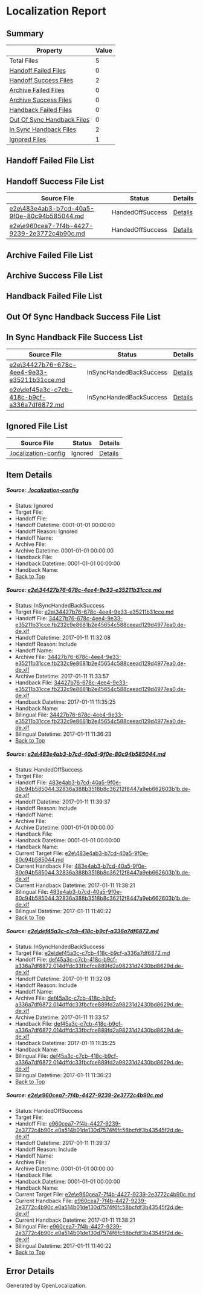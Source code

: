# <a name='report-top'></a> Localization Report

## Summary
 Property | Value 
 -------- | ----- 
 Total Files | 5
[ Handoff Failed Files ](#handoff-failed-list)| 0
[ Handoff Success Files ](#handoff-success-list)| 2
[ Archive Failed Files ](#archive-failed-list)| 0
[ Archive Success Files ](#archive-success-list)| 0
[ Handback Failed Files ](#handback-failed-list)| 0
[ Out Of Sync Handback Files ](#outofsync-handback-success-list)| 0
[ In Sync Handback Files ](#insync-handback-success-list)| 2
[ Ignored Files ](#ignored-list)| 1

## <a name='handoff-failed-list'></a> Handoff Failed File List

## <a name='handoff-success-list'></a> Handoff Success File List
 Source File | Status | Details 
 ----------- | ------ | ------- 
 [e2e\483e4ab3-b7cd-40a5-9f0e-80c94b585044.md](https://github.com/OpenLocalizationTestOrg/ol-test0/blob/f37237717d1213849499ce207dc473945beb536c/e2e/483e4ab3-b7cd-40a5-9f0e-80c94b585044.md) | HandedOffSuccess | [Details](#490d73b78eda851729510af831c76e90f22b27862)
 [e2e\e960cea7-7f4b-4427-9239-2e3772c4b90c.md](https://github.com/OpenLocalizationTestOrg/ol-test0/blob/f37237717d1213849499ce207dc473945beb536c/e2e/e960cea7-7f4b-4427-9239-2e3772c4b90c.md) | HandedOffSuccess | [Details](#6c9250af31ebe0619f712a8849fe2e3da9196a834)

## <a name='archive-failed-list'></a> Archive Failed File List

## <a name='archive-success-list'></a> Archive Success File List

## <a name='handback-failed-list'></a> Handback Failed File List

## <a name='outofsync-handback-success-list'></a> Out Of Sync Handback Success File List

## <a name='insync-handback-success-list'></a> In Sync Handback File Success List
 Source File | Status | Details 
 ----------- | ------ | ------- 
 [e2e\34427b76-678c-4ee4-9e33-e35211b31cce.md](https://github.com/OpenLocalizationTestOrg/ol-test0/blob/65642572db0ac901df23bc73ee8729b9a0a17381/e2e/34427b76-678c-4ee4-9e33-e35211b31cce.md) | InSyncHandedBackSuccess | [Details](#c3727ebcd6d472adee1621df6f4cd8836006d8071)
 [e2e\def45a3c-c7cb-418c-b9cf-a336a7df6872.md](https://github.com/OpenLocalizationTestOrg/ol-test0/blob/65642572db0ac901df23bc73ee8729b9a0a17381/e2e/def45a3c-c7cb-418c-b9cf-a336a7df6872.md) | InSyncHandedBackSuccess | [Details](#7be9f51bcc849b98753fcb7e2d3eb553fb5783b63)

## <a name='ignored-list'></a> Ignored File List
 Source File | Status | Details 
 ----------- | ------ | ------- 
 [.localization-config](https://github.com/OpenLocalizationTestOrg/ol-test0/blob/f37237717d1213849499ce207dc473945beb536c/.localization-config) | Ignored | [Details](#cb0632cf59c1387fc1742bfb9fa3c47f87e2e5c90)

## Item Details
##### <a name='cb0632cf59c1387fc1742bfb9fa3c47f87e2e5c90'></a> Source: [.localization-config](https://github.com/OpenLocalizationTestOrg/ol-test0/blob/f37237717d1213849499ce207dc473945beb536c/.localization-config)
* Status: Ignored
* Target File: 
* Handoff File: 
* Handoff Datetime: 0001-01-01 00:00:00
* Handoff Reason: Ignored
* Handoff Name: 
* Archive File: 
* Archive Datetime: 0001-01-01 00:00:00
* Handback File: 
* Handback Datetime: 0001-01-01 00:00:00
* Handback Name: 
* [Back to Top](#report-top)

##### <a name='c3727ebcd6d472adee1621df6f4cd8836006d8071'></a> Source: [e2e\34427b76-678c-4ee4-9e33-e35211b31cce.md](https://github.com/OpenLocalizationTestOrg/ol-test0/blob/65642572db0ac901df23bc73ee8729b9a0a17381/e2e/34427b76-678c-4ee4-9e33-e35211b31cce.md)
* Status: InSyncHandedBackSuccess
* Target File: [e2e\34427b76-678c-4ee4-9e33-e35211b31cce.md](https://github.com/OpenLocalizationTestOrg/ol-test0-dede/blob/25297737dd0acb9f671e132c862985552d7b7730/e2e/34427b76-678c-4ee4-9e33-e35211b31cce.md)
* Handoff File: [34427b76-678c-4ee4-9e33-e35211b31cce.fb232c9e8681b2e45654c588ceead129d4977ea0.de-de.xlf](https://github.com/OpenLocalizationTestOrg/ol-test0-handoff/blob/3b66196779812a22823504b9f2727c5b22d66586/ol-handoff/OpenLocalizationTestOrg/ol-test0-dede/shujia/ht/34427b76-678c-4ee4-9e33-e35211b31cce.fb232c9e8681b2e45654c588ceead129d4977ea0.de-de.xlf)
* Handoff Datetime: 2017-01-11 11:32:08
* Handoff Reason: Include
* Handoff Name: 
* Archive File: [34427b76-678c-4ee4-9e33-e35211b31cce.fb232c9e8681b2e45654c588ceead129d4977ea0.de-de.xlf](https://github.com/OpenLocalizationTestOrg/ol-test0-handoff/blob/b19513efb0f72c39668238dacd009c68eb20ab03/ol-archive/OpenLocalizationTestOrg/ol-test0-dede/shujia/ht/34427b76-678c-4ee4-9e33-e35211b31cce.fb232c9e8681b2e45654c588ceead129d4977ea0.de-de.xlf)
* Archive Datetime: 2017-01-11 11:33:57
* Handback File: [34427b76-678c-4ee4-9e33-e35211b31cce.fb232c9e8681b2e45654c588ceead129d4977ea0.de-de.xlf](https://github.com/OpenLocalizationTestOrg/ol-test0-handback/blob/c87ab9171d4b75a1cf2d2b4b167fb2c605bf94d3/ol-handback/OpenLocalizationTestOrg/ol-test0-dede/shujia/ht/34427b76-678c-4ee4-9e33-e35211b31cce.fb232c9e8681b2e45654c588ceead129d4977ea0.de-de.xlf)
* Handback Datetime: 2017-01-11 11:35:25
* Handback Name: 
* Bilingual File: [34427b76-678c-4ee4-9e33-e35211b31cce.fb232c9e8681b2e45654c588ceead129d4977ea0.de-de.xlf](https://github.com/OpenLocalizationTestOrg/ol-test0-handback/blob/c87ab9171d4b75a1cf2d2b4b167fb2c605bf94d3/ol-handback/OpenLocalizationTestOrg/ol-test0-dede/shujia/ht/34427b76-678c-4ee4-9e33-e35211b31cce.fb232c9e8681b2e45654c588ceead129d4977ea0.de-de.xlf)
* Bilingual Datetime: 2017-01-11 11:36:23
* [Back to Top](#report-top)

##### <a name='490d73b78eda851729510af831c76e90f22b27862'></a> Source: [e2e\483e4ab3-b7cd-40a5-9f0e-80c94b585044.md](https://github.com/OpenLocalizationTestOrg/ol-test0/blob/f37237717d1213849499ce207dc473945beb536c/e2e/483e4ab3-b7cd-40a5-9f0e-80c94b585044.md)
* Status: HandedOffSuccess
* Target File: 
* Handoff File: [483e4ab3-b7cd-40a5-9f0e-80c94b585044.32836a388b3518b8c36212f8447a9eb662603b1b.de-de.xlf](https://github.com/OpenLocalizationTestOrg/ol-test0-handoff/blob/8519ae75db2dfc0cacee5e91bf86d6e588d6318e/ol-handoff/OpenLocalizationTestOrg/ol-test0-dede/shujia/ht/483e4ab3-b7cd-40a5-9f0e-80c94b585044.32836a388b3518b8c36212f8447a9eb662603b1b.de-de.xlf)
* Handoff Datetime: 2017-01-11 11:39:37
* Handoff Reason: Include
* Handoff Name: 
* Archive File: 
* Archive Datetime: 0001-01-01 00:00:00
* Handback File: 
* Handback Datetime: 0001-01-01 00:00:00
* Handback Name: 
* Current Target File: [e2e\483e4ab3-b7cd-40a5-9f0e-80c94b585044.md](https://github.com/OpenLocalizationTestOrg/ol-test0-dede/blob/43a6b8dbe6df291a4d8ec55056f93fe0eaec455b/e2e/483e4ab3-b7cd-40a5-9f0e-80c94b585044.md)
* Current Handback File: [483e4ab3-b7cd-40a5-9f0e-80c94b585044.32836a388b3518b8c36212f8447a9eb662603b1b.de-de.xlf](https://github.com/OpenLocalizationTestOrg/ol-test0-handback/blob/733a38c0ecf5a64dfd1a78ad74b7a5eda7cdcc54/ol-handback/OpenLocalizationTestOrg/ol-test0-dede/shujia/ht/483e4ab3-b7cd-40a5-9f0e-80c94b585044.32836a388b3518b8c36212f8447a9eb662603b1b.de-de.xlf)
* Current Handback Datetime: 2017-01-11 11:38:21
* Bilingual File: [483e4ab3-b7cd-40a5-9f0e-80c94b585044.32836a388b3518b8c36212f8447a9eb662603b1b.de-de.xlf](https://github.com/OpenLocalizationTestOrg/ol-test0-handback/blob/733a38c0ecf5a64dfd1a78ad74b7a5eda7cdcc54/ol-handback/OpenLocalizationTestOrg/ol-test0-dede/shujia/ht/483e4ab3-b7cd-40a5-9f0e-80c94b585044.32836a388b3518b8c36212f8447a9eb662603b1b.de-de.xlf)
* Bilingual Datetime: 2017-01-11 11:40:22
* [Back to Top](#report-top)

##### <a name='7be9f51bcc849b98753fcb7e2d3eb553fb5783b63'></a> Source: [e2e\def45a3c-c7cb-418c-b9cf-a336a7df6872.md](https://github.com/OpenLocalizationTestOrg/ol-test0/blob/65642572db0ac901df23bc73ee8729b9a0a17381/e2e/def45a3c-c7cb-418c-b9cf-a336a7df6872.md)
* Status: InSyncHandedBackSuccess
* Target File: [e2e\def45a3c-c7cb-418c-b9cf-a336a7df6872.md](https://github.com/OpenLocalizationTestOrg/ol-test0-dede/blob/25297737dd0acb9f671e132c862985552d7b7730/e2e/def45a3c-c7cb-418c-b9cf-a336a7df6872.md)
* Handoff File: [def45a3c-c7cb-418c-b9cf-a336a7df6872.014dffdc33fbcfce889fd2a98231d2430bd8629d.de-de.xlf](https://github.com/OpenLocalizationTestOrg/ol-test0-handoff/blob/3b66196779812a22823504b9f2727c5b22d66586/ol-handoff/OpenLocalizationTestOrg/ol-test0-dede/shujia/ht/def45a3c-c7cb-418c-b9cf-a336a7df6872.014dffdc33fbcfce889fd2a98231d2430bd8629d.de-de.xlf)
* Handoff Datetime: 2017-01-11 11:32:08
* Handoff Reason: Include
* Handoff Name: 
* Archive File: [def45a3c-c7cb-418c-b9cf-a336a7df6872.014dffdc33fbcfce889fd2a98231d2430bd8629d.de-de.xlf](https://github.com/OpenLocalizationTestOrg/ol-test0-handoff/blob/b19513efb0f72c39668238dacd009c68eb20ab03/ol-archive/OpenLocalizationTestOrg/ol-test0-dede/shujia/ht/def45a3c-c7cb-418c-b9cf-a336a7df6872.014dffdc33fbcfce889fd2a98231d2430bd8629d.de-de.xlf)
* Archive Datetime: 2017-01-11 11:33:57
* Handback File: [def45a3c-c7cb-418c-b9cf-a336a7df6872.014dffdc33fbcfce889fd2a98231d2430bd8629d.de-de.xlf](https://github.com/OpenLocalizationTestOrg/ol-test0-handback/blob/c87ab9171d4b75a1cf2d2b4b167fb2c605bf94d3/ol-handback/OpenLocalizationTestOrg/ol-test0-dede/shujia/ht/def45a3c-c7cb-418c-b9cf-a336a7df6872.014dffdc33fbcfce889fd2a98231d2430bd8629d.de-de.xlf)
* Handback Datetime: 2017-01-11 11:35:25
* Handback Name: 
* Bilingual File: [def45a3c-c7cb-418c-b9cf-a336a7df6872.014dffdc33fbcfce889fd2a98231d2430bd8629d.de-de.xlf](https://github.com/OpenLocalizationTestOrg/ol-test0-handback/blob/c87ab9171d4b75a1cf2d2b4b167fb2c605bf94d3/ol-handback/OpenLocalizationTestOrg/ol-test0-dede/shujia/ht/def45a3c-c7cb-418c-b9cf-a336a7df6872.014dffdc33fbcfce889fd2a98231d2430bd8629d.de-de.xlf)
* Bilingual Datetime: 2017-01-11 11:36:23
* [Back to Top](#report-top)

##### <a name='6c9250af31ebe0619f712a8849fe2e3da9196a834'></a> Source: [e2e\e960cea7-7f4b-4427-9239-2e3772c4b90c.md](https://github.com/OpenLocalizationTestOrg/ol-test0/blob/f37237717d1213849499ce207dc473945beb536c/e2e/e960cea7-7f4b-4427-9239-2e3772c4b90c.md)
* Status: HandedOffSuccess
* Target File: 
* Handoff File: [e960cea7-7f4b-4427-9239-2e3772c4b90c.e0a514b01de130d7574f6fc58bcfdf3b43545f2d.de-de.xlf](https://github.com/OpenLocalizationTestOrg/ol-test0-handoff/blob/8519ae75db2dfc0cacee5e91bf86d6e588d6318e/ol-handoff/OpenLocalizationTestOrg/ol-test0-dede/shujia/ht/e960cea7-7f4b-4427-9239-2e3772c4b90c.e0a514b01de130d7574f6fc58bcfdf3b43545f2d.de-de.xlf)
* Handoff Datetime: 2017-01-11 11:39:37
* Handoff Reason: Include
* Handoff Name: 
* Archive File: 
* Archive Datetime: 0001-01-01 00:00:00
* Handback File: 
* Handback Datetime: 0001-01-01 00:00:00
* Handback Name: 
* Current Target File: [e2e\e960cea7-7f4b-4427-9239-2e3772c4b90c.md](https://github.com/OpenLocalizationTestOrg/ol-test0-dede/blob/43a6b8dbe6df291a4d8ec55056f93fe0eaec455b/e2e/e960cea7-7f4b-4427-9239-2e3772c4b90c.md)
* Current Handback File: [e960cea7-7f4b-4427-9239-2e3772c4b90c.e0a514b01de130d7574f6fc58bcfdf3b43545f2d.de-de.xlf](https://github.com/OpenLocalizationTestOrg/ol-test0-handback/blob/733a38c0ecf5a64dfd1a78ad74b7a5eda7cdcc54/ol-handback/OpenLocalizationTestOrg/ol-test0-dede/shujia/ht/e960cea7-7f4b-4427-9239-2e3772c4b90c.e0a514b01de130d7574f6fc58bcfdf3b43545f2d.de-de.xlf)
* Current Handback Datetime: 2017-01-11 11:38:21
* Bilingual File: [e960cea7-7f4b-4427-9239-2e3772c4b90c.e0a514b01de130d7574f6fc58bcfdf3b43545f2d.de-de.xlf](https://github.com/OpenLocalizationTestOrg/ol-test0-handback/blob/733a38c0ecf5a64dfd1a78ad74b7a5eda7cdcc54/ol-handback/OpenLocalizationTestOrg/ol-test0-dede/shujia/ht/e960cea7-7f4b-4427-9239-2e3772c4b90c.e0a514b01de130d7574f6fc58bcfdf3b43545f2d.de-de.xlf)
* Bilingual Datetime: 2017-01-11 11:40:22
* [Back to Top](#report-top)


## Error Details

Generated by OpenLocalization.

